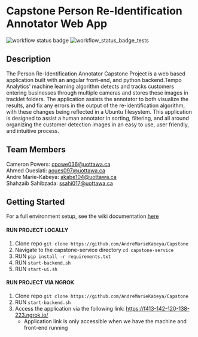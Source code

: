 # Capstone Person Re-Identification Annotator Web App
![workflow status badge](https://github.com/AndreMarieKabeya/Capstone/actions/workflows/main.yml/badge.svg)
![workflow_status_badge_tests](https://github.com/AndreMarieKabeya/Capstone/actions/workflows/python-app-CI.yml/badge.svg)

## Description
The Person Re-Identification Annotator Capstone Project is a web based application built with an angular front-end, and python backend.Tempo Analytics' machine learning algorithm detects and tracks customers entering businesses through multiple cameras and stores these images in tracklet folders. The application assists the annotator to both visualize the results, and fix any errors in the output of the re-identification algorithm, with these changes being reflected in a Ubuntu filesystem. This application is designed to assist a human annotator in sorting, filtering, and all around organizing the customer detection images in an easy to use, user friendly, and intuitive process. 

## Team Members
Cameron Powers: cpowe036@uottawa.ca\
Ahmed Oueslati: aoues097@uottawa.ca\
Andre Marie-Kabeya: akabe104@uottawa.ca\
Shahzaib Sahibzada: ssahi017@uottawa.ca

## Getting Started
For a full environment setup, see the wiki documentation [here](https://github.com/AndreMarieKabeya/Capstone/wiki/Environment-Setup)

#### RUN PROJECT LOCALLY
1. Clone repo `git clone https://github.com/AndreMarieKabeya/Capstone` 
2. Navigate to the capstone-service directory `cd capstone-service`
3. RUN `pip install -r requirements.txt`
4. RUN `start-backend.sh` 
5. RUN `start-ui.sh`

#### RUN PROJECT VIA NGROK
1. Clone repo `git clone https://github.com/AndreMarieKabeya/Capstone` 
1. RUN `start-backend.sh`
2. Access the application via the following link: https://f413-142-120-138-223.ngrok.io/
     - Application link is only accessible when we have the machine and front-end running


